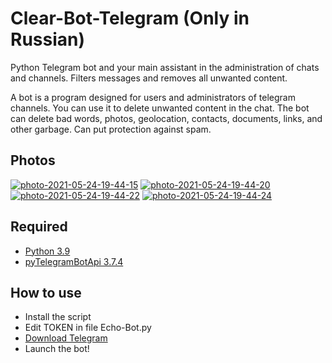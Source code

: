 # Clear-Bot-Telegram (Only in Russian)
Python Telegram bot and your main assistant in the administration of chats and channels. Filters messages and removes all unwanted content.

A bot is a program designed for users and administrators of telegram channels. You can use it to delete unwanted content in the chat. The bot can delete bad words, photos, geolocation, contacts, documents, links, and other garbage. Can put protection against spam.

## Photos
<a href="https://ibb.co/Lrb03j1"><img src="https://i.ibb.co/Lrb03j1/photo-2021-05-24-19-44-15.jpg" alt="photo-2021-05-24-19-44-15" border="0"></a> <a href="https://ibb.co/PWnYmDp"><img src="https://i.ibb.co/PWnYmDp/photo-2021-05-24-19-44-20.jpg" alt="photo-2021-05-24-19-44-20" border="0"></a> <a href="https://ibb.co/dPsj0TM"><img src="https://i.ibb.co/dPsj0TM/photo-2021-05-24-19-44-22.jpg" alt="photo-2021-05-24-19-44-22" border="0"></a> <a href="https://ibb.co/k54fB3Z"><img src="https://i.ibb.co/k54fB3Z/photo-2021-05-24-19-44-24.jpg" alt="photo-2021-05-24-19-44-24" border="0"></a>

## Required
* [Python 3.9](https://www.python.org/ftp/python/3.9.5/python-3.9.5-amd64.exe)
* [pyTelegramBotApi 3.7.4](https://pypi.org/project/pyTelegramBotAPI/)

## How to use
* Install the script
* Edit TOKEN in file Echo-Bot.py
* [Download Telegram](https://desktop.telegram.org/)
* Launch the bot!
